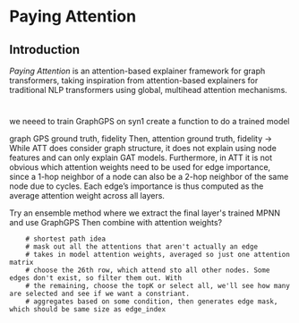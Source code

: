 # Paying Attention

## Introduction
*Paying Attention* is an attention-based explainer framework for graph transformers, taking inspiration from attention-based explainers for traditional NLP transformers using global, multihead attention mechanisms.

#
we neeed to train GraphGPS on syn1
create a function to do a trained model




graph GPS ground truth, fidelity
Then, attention ground truth, fidelity ->
    While ATT does consider graph structure, it does not explain using node features and can only explain
    GAT models. Furthermore, in ATT it is not obvious which attention weights need to be used for edge importance, since a 1-hop neighbor of a node can also be a 2-hop neighbor of the same node due to
    cycles. Each edge’s importance is thus computed as the average attention weight across all layers.

Try an ensemble method where we extract the final layer's trained MPNN and use GraphGPS
Then combine with attention weights?

        # shortest path idea
        # mask out all the attentions that aren't actually an edge
        # takes in model attention weights, averaged so just one attention matrix
        # choose the 26th row, which attend sto all other nodes. Some edges don't exist, so filter them out. With
        # the remaining, choose the topK or select all, we'll see how many are selected and see if we want a constriant.
        # aggregates based on some condition, then generates edge mask, which should be same size as edge_index